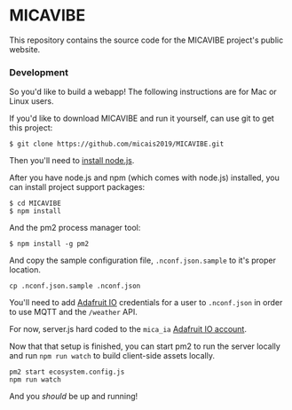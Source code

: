 # MICAVIBE

This repository contains the source code for the MICAVIBE project's public website.

### Development

So you'd like to build a webapp! The following instructions are for Mac or Linux users.

If you'd like to download MICAVIBE and run it yourself, can use git to get this project:

    $ git clone https://github.com/micais2019/MICAVIBE.git

Then you'll need to [install node.js](https://nodejs.org/en/download/).

After you have node.js and npm (which comes with node.js) installed, you can install project support packages:

    $ cd MICAVIBE
    $ npm install

And the pm2 process manager tool:

    $ npm install -g pm2

And copy the sample configuration file, `.nconf.json.sample` to it's proper location.

    cp .nconf.json.sample .nconf.json

You'll need to add [Adafruit IO](https://io.adafruit.com) credentials for a user to `.nconf.json` in
order to use MQTT and the `/weather` API.

For now, server.js hard coded to the `mica_ia` [Adafruit IO account](https://io.adafruit.com/mica_ia/public).

Now that that setup is finished, you can start pm2 to run the server locally
and run `npm run watch` to build client-side assets locally.

    pm2 start ecosystem.config.js
    npm run watch

And you _should_ be up and running!


